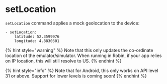 # setLocation

`setLocation` command applies a mock geolocation to the device:

```
- setLocation:
    latitude: 52.3599976
    longitude: 4.8830301
```

{% hint style="warning" %}
Note that this only updates the co-ordinate location of the emulator/simulator. When running in Robin, if your app relies on IP location, this will still resolve to US.
{% endhint %}

{% hint style="info" %}
Note that for Android, this only works on API level 31 or above. Support for lower levels is coming soon!
{% endhint %}
